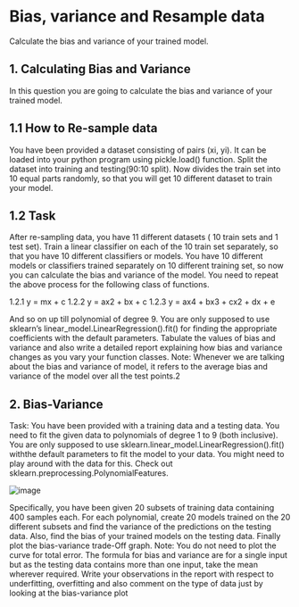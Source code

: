 # Bias, variance and Resample data
 Calculate the bias and variance of your trained model.
## 1. Calculating Bias and Variance
  In this question you are going to calculate the bias and variance of your trained model.

## 1.1 How to Re-sample data
  You have been provided a dataset consisting of pairs (xi, yi). It can be loaded into your python program using pickle.load() function. Split the dataset into training and testing(90:10 split). Now divides the train set into 10 equal parts randomly, so that you will get 10 different dataset to train your model.

## 1.2 Task
After re-sampling data, you have 11 different datasets ( 10 train sets and 1 test set). Train a linear classifier on each of the 10 train set separately, so that you have 10 different classifiers or models. You have 10 different models or classifiers trained separately on 10 different training set, so now you can calculate the bias and variance of the model. You need to repeat the above process for the following class of functions.

1.2.1 y = mx + c
1.2.2 y = ax2 + bx + c
1.2.3 y = ax4 + bx3 + cx2 + dx + e 

And so on up till polynomial of degree 9. You are only supposed to use sklearn’s linear_model.LinearRegression().fit() for finding the appropriate coefficients with the default parameters. Tabulate the values of bias and variance and also write a detailed report explaining how bias and variance changes as you vary your function classes. Note: Whenever we are talking about the bias and variance of model, it refers to the average bias and variance of the model over all the test points.2

## 2. Bias-Variance
Task: You have been provided with a training data and a testing data. You need to fit the given data to polynomials of degree 1 to 9 (both inclusive). You are only supposed to use sklearn.linear_model.LinearRegression().fit() withthe default parameters to fit the model to your data. You might need to play around with the data for 
this. Check out sklearn.preprocessing.PolynomialFeatures.

![image](https://user-images.githubusercontent.com/68587770/202894328-1677f241-06a7-4aa1-a9e6-813316f6eeb9.png)

Specifically, you have been given 20 subsets of training data containing 400 samples each. For each polynomial, create 20 models trained on the 20 different subsets and find the variance of the predictions on the testing data. Also, find the bias of your trained models on the testing data. Finally plot the bias-variance trade-Off graph. Note: You do not need to plot the curve for total error. The formula for bias and variance are for a single input but as the testing data contains more than one input, take the mean wherever required. Write your observations in the report with respect to underfitting, overfitting and also comment on the type of data just by looking at the bias-variance plot 
